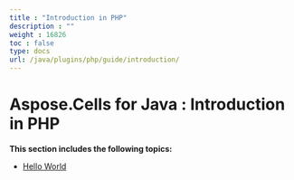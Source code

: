 ```yaml
---
title : "Introduction in PHP" 
description : "" 
weight : 16826 
toc : false
type: docs
url: /java/plugins/php/guide/introduction/
---
```


# Aspose.Cells for Java : Introduction in PHP


**This section includes the following topics:**

*   [Hello World](https://docs2.aspose.com/cells/java/plugins/php/guide/introduction/hello+world)

